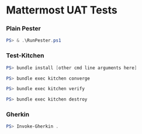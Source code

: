 # Mattermost UAT Tests

### Plain Pester

``` powershell
PS> & .\RunPester.ps1
```

### Test-Kitchen

``` powershell
PS> bundle install [other cmd line arguments here]

PS> bundle exec kitchen converge

PS> bundle exec kitchen verify

PS> bundle exec kitchen destroy
```

### Gherkin

``` powershell
PS> Invoke-Gherkin .
```
